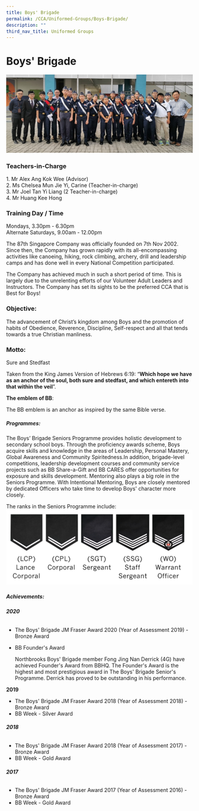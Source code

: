 ```yaml
---
title: Boys' Brigade
permalink: /CCA/Uniformed-Groups/Boys-Brigade/
description: ""
third_nav_title: Uniformed Groups
---
```

Boys' Brigade
=============

![](/images/2021_BB_Cover.jpeg)

### Teachers-in-Charge

1\. Mr Alex Ang Kok Wee (Advisor) <br>
2\. Ms Chelsea Mun Jie Yi, Carine (Teacher-in-charge) <br>
3\. Mr Joel Tan Yi Liang (2 Teacher-in-charge) <br>
4\. Mr Huang Kee Hong


### Training Day / Time


Mondays, 3.30pm - 6.30pm  
Alternate Saturdays, 9.00am - 12.00pm

The 87th Singapore Company was officially founded on 7th Nov 2002. Since then, the Company has grown rapidly with its all-encompassing activities like canoeing, hiking, rock climbing, archery, drill and leadership camps and has done well in every National Competition participated.

The Company has achieved much in such a short period of time. This is largely due to the unrelenting efforts of our Volunteer Adult Leaders and Instructors. The Company has set its sights to be the preferred CCA that is Best for Boys!

### Objective:

The advancement of Christ’s kingdom among Boys and the promotion of habits of Obedience, Reverence, Discipline, Self-respect and all that tends towards a true Christian manliness.

### Motto:

Sure and Stedfast  
  
Taken from the King James Version of Hebrews 6:19: “<b>Which hope we have as an anchor of the soul, both sure and stedfast, and which entereth into that within the veil</b>”.  
  
<b>The emblem of BB</b>:




The BB emblem is an anchor as inspired by the same Bible verse.

##### Programmes:

  

The Boys’ Brigade Seniors Programme provides holistic development to secondary school boys. Through the proficiency awards scheme, Boys acquire skills and knowledge in the areas of Leadership, Personal Mastery, Global Awareness and Community Spiritedness.In addition, brigade-level competitions, leadership development courses and community service projects such as BB Share-a-Gift and BB CARES offer opportunities for exposure and skills development. Mentoring also plays a big role in the Seniors Programme. With Intentional Mentoring, Boys are closely mentored by dedicated Officers who take time to develop Boys' character more closely.

The ranks in the Seniors Programme include:
![](/images/2021_BB_Rank.png)

##### Achievements:

  

###### **2020**



*   The Boys' Brigade JM Fraser Award 2020 (Year of Assessment 2019) - Bronze Award
*   BB Founder's Award   
    
    Northbrooks Boys' Brigade member Fong Jing Nan Derrick (4G) have achieved Founder's Award from BBHQ. The Founder's Award is the highest and most prestigious award in The Boys' Brigade Senior's Programme. Derrick has proved to be outstanding in his performance.
    

**2019**



*   The Boys' Brigade JM Fraser Award 2018 (Year of Assessment 2018) - Bronze Award
*   BB Week - Silver Award

###### **2018**


*   The Boys' Brigade JM Fraser Award 2018 (Year of Assessment 2017) - Bronze Award
*   BB Week - Gold Award



###### **2017**



*   The Boys' Brigade JM Fraser Award 2017 (Year of Assessment 2016) - Bronze Award
*   BB Week - Gold Award
